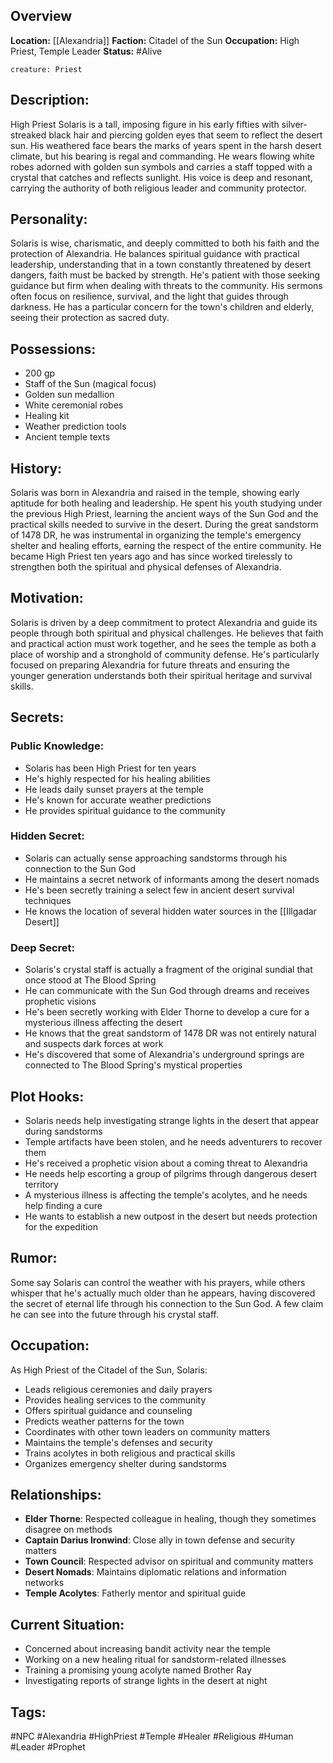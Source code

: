 ## Overview

**Location:** [[Alexandria]]
**Faction:** Citadel of the Sun
**Occupation:** High Priest, Temple Leader
**Status:** #Alive

```statblock
creature: Priest
```

## Description:

High Priest Solaris is a tall, imposing figure in his early fifties with silver-streaked black hair and piercing golden eyes that seem to reflect the desert sun. His weathered face bears the marks of years spent in the harsh desert climate, but his bearing is regal and commanding. He wears flowing white robes adorned with golden sun symbols and carries a staff topped with a crystal that catches and reflects sunlight. His voice is deep and resonant, carrying the authority of both religious leader and community protector.

## Personality:

Solaris is wise, charismatic, and deeply committed to both his faith and the protection of Alexandria. He balances spiritual guidance with practical leadership, understanding that in a town constantly threatened by desert dangers, faith must be backed by strength. He's patient with those seeking guidance but firm when dealing with threats to the community. His sermons often focus on resilience, survival, and the light that guides through darkness. He has a particular concern for the town's children and elderly, seeing their protection as sacred duty.

## Possessions:

- 200 gp
- Staff of the Sun (magical focus)
- Golden sun medallion
- White ceremonial robes
- Healing kit
- Weather prediction tools
- Ancient temple texts

## History:

Solaris was born in Alexandria and raised in the temple, showing early aptitude for both healing and leadership. He spent his youth studying under the previous High Priest, learning the ancient ways of the Sun God and the practical skills needed to survive in the desert. During the great sandstorm of 1478 DR, he was instrumental in organizing the temple's emergency shelter and healing efforts, earning the respect of the entire community. He became High Priest ten years ago and has since worked tirelessly to strengthen both the spiritual and physical defenses of Alexandria.

## Motivation:

Solaris is driven by a deep commitment to protect Alexandria and guide its people through both spiritual and physical challenges. He believes that faith and practical action must work together, and he sees the temple as both a place of worship and a stronghold of community defense. He's particularly focused on preparing Alexandria for future threats and ensuring the younger generation understands both their spiritual heritage and survival skills.

## Secrets:

### Public Knowledge:

- Solaris has been High Priest for ten years
- He's highly respected for his healing abilities
- He leads daily sunset prayers at the temple
- He's known for accurate weather predictions
- He provides spiritual guidance to the community

### Hidden Secret:

- Solaris can actually sense approaching sandstorms through his connection to the Sun God
- He maintains a secret network of informants among the desert nomads
- He's been secretly training a select few in ancient desert survival techniques
- He knows the location of several hidden water sources in the [[Illgadar Desert]]

### Deep Secret:

- Solaris's crystal staff is actually a fragment of the original sundial that once stood at The Blood Spring
- He can communicate with the Sun God through dreams and receives prophetic visions
- He's been secretly working with Elder Thorne to develop a cure for a mysterious illness affecting the desert
- He knows that the great sandstorm of 1478 DR was not entirely natural and suspects dark forces at work
- He's discovered that some of Alexandria's underground springs are connected to The Blood Spring's mystical properties

## Plot Hooks:

- Solaris needs help investigating strange lights in the desert that appear during sandstorms
- Temple artifacts have been stolen, and he needs adventurers to recover them
- He's received a prophetic vision about a coming threat to Alexandria
- He needs help escorting a group of pilgrims through dangerous desert territory
- A mysterious illness is affecting the temple's acolytes, and he needs help finding a cure
- He wants to establish a new outpost in the desert but needs protection for the expedition

## Rumor:

Some say Solaris can control the weather with his prayers, while others whisper that he's actually much older than he appears, having discovered the secret of eternal life through his connection to the Sun God. A few claim he can see into the future through his crystal staff.

## Occupation:

As High Priest of the Citadel of the Sun, Solaris:

- Leads religious ceremonies and daily prayers
- Provides healing services to the community
- Offers spiritual guidance and counseling
- Predicts weather patterns for the town
- Coordinates with other town leaders on community matters
- Maintains the temple's defenses and security
- Trains acolytes in both religious and practical skills
- Organizes emergency shelter during sandstorms

## Relationships:

- **Elder Thorne**: Respected colleague in healing, though they sometimes disagree on methods
- **Captain Darius Ironwind**: Close ally in town defense and security matters
- **Town Council**: Respected advisor on spiritual and community matters
- **Desert Nomads**: Maintains diplomatic relations and information networks
- **Temple Acolytes**: Fatherly mentor and spiritual guide

## Current Situation:

- Concerned about increasing bandit activity near the temple
- Working on a new healing ritual for sandstorm-related illnesses
- Training a promising young acolyte named Brother Ray
- Investigating reports of strange lights in the desert at night

## Tags:

#NPC #Alexandria #HighPriest #Temple #Healer #Religious #Human #Leader #Prophet
